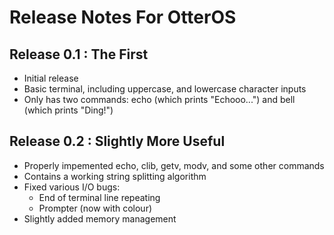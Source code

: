 # Release Notes For OtterOS #

## Release 0.1 : The First ##
* Initial release
* Basic terminal, including uppercase, and lowercase character inputs
* Only has two commands: echo (which prints "Echooo...") and bell (which prints "Ding!")

## Release 0.2 : Slightly More Useful ##
* Properly impemented echo, clib, getv, modv, and some other commands
* Contains a working string splitting algorithm
* Fixed various I/O bugs:
  * End of terminal line repeating
  * Prompter (now with colour)
* Slightly added memory management
